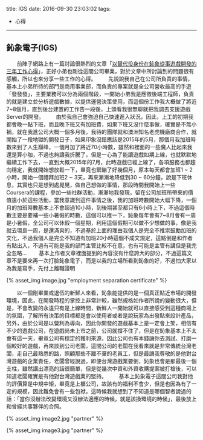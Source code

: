 title: IGS
date: 2016-09-30 23:03:02
tags:
- 心得

---
## 鈊象電子(IGS)
　　前陣子網路上有一篇討論很熱烈的文章「[以替代役身份在鈊象從事遊戲開發的三年工作心得](http://www.inside.com.tw/2016/07/29/working-in-game-industry)」，正好小弟也剛從這間公司畢業，對於文章中所討論到的問題很有感觸，所以也來分享一些工作的心得。 
　　先說說我自己在公司所負責的事情，基本上小弟所待的部門是商用事業部，而負責的專案就是全公司營收最高的手遊「發發發」，主要業務可以分為兩個階段，一開始小弟我是應徵後端工程師，負責的就是建立並分析遊戲數據，以提供運營決策使用，而這個份工作我大概做了將近7~8個月，直到後台建置的工作告一段後，上頭看我很無聊就把我調去支援遊戲Server的開發。
　　由於我自己會強迫自己快速進入狀況，因此，上工的初期我都會晚一點下班，而且晚下班又有加班費，如果下班又沒什麼事做，確實是不無小補，就在我進公司大概一個多月後，我待的團隊就和澳洲知名老虎機廠商合作，就開始了一段地獄的開發日子，如果印象沒錯應該是2015年的5月，那個月我加班時數來到了人生巔峰，一個月加了將近70小時數，雖然和裡面的一些魔人比起來我還是算小咖，不過也夠讓我折騰了，但是一心為了能讓遊戲如期上線，也就默默地繼續工作下去，一直到大概2015年的7月，此時遊戲已經上線了，各項服務也都趨向穩定，我就開始想放鬆一下，畢竟也緊繃了好幾個月，原本每天都會加班1 ~ 2小時，開始一個禮拜加班2 ~ 3天，再來漸漸地降低到30 ~ 60分鐘，說是下班休息，其實也只是想到處晃晃，做自己想做的事情，那段時間我開始上一些Coursera的課程，參加一些社群活動，漸漸地我發現，留在公司加班所帶來的價值遠小於這些活動，當我意識到這件事情之後，我的加班時數開始大幅下降，一個月的加班時數基本上不會超過10小時，到後期甚至都只有6小時上下，不過這個時數主要是要補一些小暑假的時數，這個可以推一下，鈊象每年會有7~8月會有一周是小暑假，全公司可以休假一個星期，利用這個假期可以做不少想做的事，像是我就去環島一周，是還滿爽的，不過基於上面的理由我個人是完全不推崇鼓勵加班的文化，不過我個人是完全不知道有加班20小時這個不成文規定，這點倒是和作者有點出入，不過有可能是我的部門主管比較不在意，也有可能是主管有講但是我完全忽略...
　　基本上作者文章裡面提到的內容沒有什麼誇大的部分，不過這篇文章不是要來再一次打臉鈊象電子，而是以我的立場所看到鈊象的好，不過怕大家以為我是寫手，先付上離職證明  
  
{% asset_img image.jpg "employment separation certificate" %}
  
　　以一個剛畢業或退伍的新鮮人來看，鈊象能提供的是一個真正貼近市場的開發環境，因此，在開發時程的掌控上非常計較，雖然規格如作者所說的變動很大，但是，不會改變的永遠只有是上線時間，新鮮人一開始就可以直接感受到這種商場上的氛圍，了解所有決策的目標都是會以使用者或者是說玩家為出發點來設計產品，另外，由於公司是以營利為導向，因此你開發的遊戲基本上是一定會上架，相信有不少的遊戲公司，在遊戲尚未上市之前，公司就撐不住了，但是在鈊象基本上不太會有這一天，畢竟公司有穩定的獲利來源，因此公司也有本錢讓你去測試、打磨一個較好的遊戲，再來談到公司老闆，這間公司的老闆在我看來就是非常傳統台灣老闆，走自己最熟悉的路，照顧那些不離不棄的老員工，但是最讓我尊敬的是他對台灣遊戲的企業責任，老闆曾經說過，即便台灣遊戲業要倒，鈊象也會是那最後一個支柱，雖然講出漂亮的話很簡單，但是從幾次中資和外資收購提案被打槍後，可以知道老闆確實是有他對台灣遊戲業的堅持。
　　基本上鈊象電子這間公司我對他的評價算是中規中矩，畢竟是上櫃公司，故該有的福利不會少，但是也因為有了一定的規模，因此難免會有一些包袱，這時候我就想到了不知道是哪個智者說過的話：「當你沒辦法改變環境又沒辦法適應的時候，就是該換環境的時候」，最後放上和曾經共事夥伴的合照。
  
{% asset_img image2.jpg "partner" %}

{% asset_img image3.jpg "partner" %}
